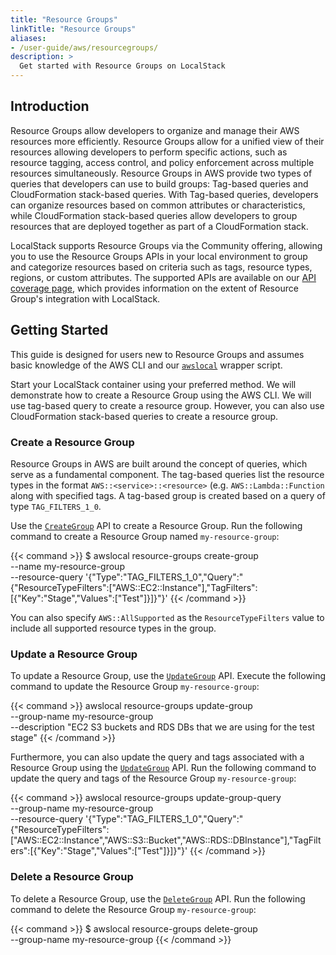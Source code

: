 ```yaml
---
title: "Resource Groups"
linkTitle: "Resource Groups"
aliases:
- /user-guide/aws/resourcegroups/
description: >
  Get started with Resource Groups on LocalStack
---
```


## Introduction

Resource Groups allow developers to organize and manage their AWS resources more efficiently.
Resource Groups allow for a unified view of their resources allowing developers to perform specific actions, such as resource tagging, access control, and policy enforcement across multiple resources simultaneously.
Resource Groups in AWS provide two types of queries that developers can use to build groups: Tag-based queries and CloudFormation stack-based queries.
With Tag-based queries, developers can organize resources based on common attributes or characteristics, while CloudFormation stack-based queries allow developers to group resources that are deployed together as part of a CloudFormation stack.

LocalStack supports Resource Groups via the Community offering, allowing you to use the Resource Groups APIs in your local environment to group and categorize resources based on criteria such as tags, resource types, regions, or custom attributes.
The supported APIs are available on our [API coverage page](https://docs.localstack.cloud/references/coverage/coverage_resource-groups/), which provides information on the extent of Resource Group's integration with LocalStack.

## Getting Started

This guide is designed for users new to Resource Groups and assumes basic knowledge of the AWS CLI and our [`awslocal`](https://github.com/localstack/awscli-local) wrapper script.

Start your LocalStack container using your preferred method.
We will demonstrate how to create a Resource Group using the AWS CLI.
We will use tag-based query to create a resource group.
However, you can also use CloudFormation stack-based queries to create a resource group.

### Create a Resource Group

Resource Groups in AWS are built around the concept of queries, which serve as a fundamental component.
The tag-based queries list the resource types in the format `AWS::<service>::<resource>` (e.g. `AWS::Lambda::Function` along with specified tags. A tag-based group is created based on a query of type `TAG_FILTERS_1_0`.

Use the [`CreateGroup`](https://docs.aws.amazon.com/resource-groups/latest/APIReference/API_CreateGroup.html) API to create a Resource Group.
Run the following command to create a Resource Group named `my-resource-group`:

{{< command >}}
$ awslocal resource-groups create-group \
    --name my-resource-group \
    --resource-query '{"Type":"TAG_FILTERS_1_0","Query":"{\"ResourceTypeFilters\":[\"AWS::EC2::Instance\"],\"TagFilters\":[{\"Key\":\"Stage\",\"Values\":[\"Test\"]}]}"}'
{{< /command >}}

You can also specify `AWS::AllSupported` as the `ResourceTypeFilters` value to include all supported resource types in the group.

### Update a Resource Group

To update a Resource Group, use the [`UpdateGroup`](https://docs.aws.amazon.com/resource-groups/latest/APIReference/API_UpdateGroup.html) API.
Execute the following command to update the Resource Group `my-resource-group`:

{{< command >}}
awslocal resource-groups update-group \
    --group-name my-resource-group \
    --description "EC2 S3 buckets and RDS DBs that we are using for the test stage"
{{< /command >}}

Furthermore, you can also update the query and tags associated with a Resource Group using the [`UpdateGroup`](https://docs.aws.amazon.com/resource-groups/latest/APIReference/API_UpdateGroup.html) API.
Run the following command to update the query and tags of the Resource Group `my-resource-group`:

{{< command >}}
awslocal resource-groups update-group-query \
    --group-name my-resource-group \
    --resource-query '{"Type":"TAG_FILTERS_1_0","Query":"{\"ResourceTypeFilters\":[\"AWS::EC2::Instance\",\"AWS::S3::Bucket\",\"AWS::RDS::DBInstance\"],\"TagFilters\":[{\"Key\":\"Stage\",\"Values\":[\"Test\"]}]}"}'
{{< /command >}}

### Delete a Resource Group

To delete a Resource Group, use the [`DeleteGroup`](https://docs.aws.amazon.com/resource-groups/latest/APIReference/API_DeleteGroup.html) API.
Run the following command to delete the Resource Group `my-resource-group`:

{{< command >}}
$ awslocal resource-groups delete-group \
    --group-name my-resource-group
{{< /command >}}
